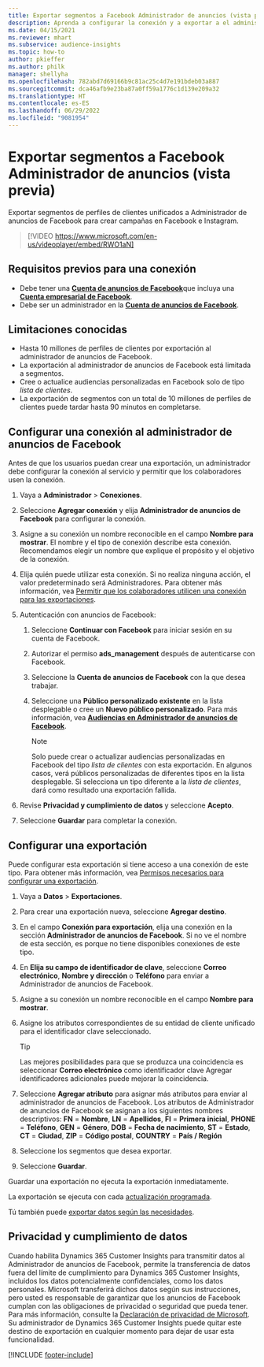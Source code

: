 ```yaml
---
title: Exportar segmentos a Facebook Administrador de anuncios (vista previa) (contiene video)
description: Aprenda a configurar la conexión y a exportar a el administrador de anuncios de Facebook.
ms.date: 04/15/2021
ms.reviewer: mhart
ms.subservice: audience-insights
ms.topic: how-to
author: pkieffer
ms.author: philk
manager: shellyha
ms.openlocfilehash: 782abd7d69166b9c81ac25c4d7e191bdeb03a887
ms.sourcegitcommit: dca46afb9e23ba87a0ff59a1776c1d139e209a32
ms.translationtype: HT
ms.contentlocale: es-ES
ms.lasthandoff: 06/29/2022
ms.locfileid: "9081954"
---
```

# <a name="export-segments-to-facebook-ads-manager-preview"></a>Exportar segmentos a Facebook Administrador de anuncios (vista previa)

Exportar segmentos de perfiles de clientes unificados a Administrador de anuncios de Facebook para crear campañas en Facebook e Instagram.

> [!VIDEO https://www.microsoft.com/en-us/videoplayer/embed/RWO1aN]

## <a name="prerequisites-for-connection"></a>Requisitos previos para una conexión

- Debe tener una [**Cuenta de anuncios de Facebook**](https://www.facebook.com/business/learn/lessons/step-by-step-ads-manager-account)que incluya una [**Cuenta empresarial de Facebook**](https://business.facebook.com/).
- Debe ser un administrador en la [**Cuenta de anuncios de Facebook**](https://www.facebook.com/business/learn/lessons/step-by-step-ads-manager-account).

## <a name="known-limitations"></a>Limitaciones conocidas

- Hasta 10 millones de perfiles de clientes por exportación al administrador de anuncios de Facebook.
- La exportación al administrador de anuncios de Facebook está limitada a segmentos.
- Cree o actualice audiencias personalizadas en Facebook solo de tipo *lista de clientes*.
- La exportación de segmentos con un total de 10 millones de perfiles de clientes puede tardar hasta 90 minutos en completarse.

## <a name="set-up-connection-to-facebook-ads-manager"></a>Configurar una conexión al administrador de anuncios de Facebook

Antes de que los usuarios puedan crear una exportación, un administrador debe configurar la conexión al servicio y permitir que los colaboradores usen la conexión.

1. Vaya a **Administrador** > **Conexiones**.

1. Seleccione **Agregar conexión** y elija **Administrador de anuncios de Facebook** para configurar la conexión.

1. Asigne a su conexión un nombre reconocible en el campo **Nombre para mostrar**. El nombre y el tipo de conexión describe esta conexión. Recomendamos elegir un nombre que explique el propósito y el objetivo de la conexión.

1. Elija quién puede utilizar esta conexión. Si no realiza ninguna acción, el valor predeterminado será Administradores. Para obtener más información, vea [Permitir que los colaboradores utilicen una conexión para las exportaciones](connections.md#allow-contributors-to-use-a-connection-for-exports).

1. Autenticación con anuncios de Facebook: 

   1. Seleccione **Continuar con Facebook** para iniciar sesión en su cuenta de Facebook.

   1. Autorizar el permiso **ads_management** después de autenticarse con Facebook.

   1. Seleccione la **Cuenta de anuncios de Facebook** con la que desea trabajar.

   1. Seleccione una **Público personalizado existente** en la lista desplegable o cree un **Nuevo público personalizado**. Para más información, vea [**Audiencias en Administrador de anuncios de Facebook**](https://www.facebook.com/business/help/744354708981227?id=2469097953376494).
      > [!NOTE]
      > Solo puede crear o actualizar audiencias personalizadas en Facebook del tipo *lista de clientes* con esta exportación. En algunos casos, verá públicos personalizadas de diferentes tipos en la lista desplegable. Si selecciona un tipo diferente a la *lista de clientes*, dará como resultado una exportación fallida. 

1. Revise **Privacidad y cumplimiento de datos** y seleccione **Acepto**.

1. Seleccione **Guardar** para completar la conexión.

## <a name="configure-an-export"></a>Configurar una exportación

Puede configurar esta exportación si tiene acceso a una conexión de este tipo. Para obtener más información, vea [Permisos necesarios para configurar una exportación](export-destinations.md#set-up-a-new-export).

1. Vaya a **Datos** > **Exportaciones**.

1. Para crear una exportación nueva, seleccione **Agregar destino**. 

1. En el campo **Conexión para exportación**, elija una conexión en la sección **Administrador de anuncios de Facebook**. Si no ve el nombre de esta sección, es porque no tiene disponibles conexiones de este tipo.

1. En **Elija su campo de identificador de clave**, seleccione **Correo electrónico**, **Nombre y dirección** o **Teléfono** para enviar a Administrador de anuncios de Facebook. 

1. Asigne a su conexión un nombre reconocible en el campo **Nombre para mostrar**.

1. Asigne los atributos correspondientes de su entidad de cliente unificado para el identificador clave seleccionado.
   > [!TIP]
   > Las mejores posibilidades para que se produzca una coincidencia es seleccionar **Correo electrónico** como identificador clave Agregar identificadores adicionales puede mejorar la coincidencia.

1. Seleccione **Agregar atributo** para asignar más atributos para enviar al administrador de anuncios de Facebook. Los atributos de Administrador de anuncios de Facebook se asignan a los siguientes nombres descriptivos: **FN** = **Nombre**, **LN** = **Apellidos**, **FI** = **Primera inicial**, **PHONE** = **Teléfono**, **GEN** = **Género**, **DOB** = **Fecha de nacimiento**, **ST** = **Estado**, **CT** = **Ciudad**, **ZIP** = **Código postal**, **COUNTRY** = **País / Región**

1. Seleccione los segmentos que desea exportar.

1. Seleccione **Guardar**.

Guardar una exportación no ejecuta la exportación inmediatamente.

La exportación se ejecuta con cada [actualización programada](system.md#schedule-tab). 

Tú también puede [exportar datos según las necesidades](export-destinations.md#run-exports-on-demand). 

## <a name="data-privacy-and-compliance"></a>Privacidad y cumplimiento de datos

Cuando habilita Dynamics 365 Customer Insights para transmitir datos al Administrador de anuncios de Facebook, permite la transferencia de datos fuera del límite de cumplimiento para Dynamics 365 Customer Insights, incluidos los datos potencialmente confidenciales, como los datos personales. Microsoft transferirá dichos datos según sus instrucciones, pero usted es responsable de garantizar que los anuncios de Facebook cumplan con las obligaciones de privacidad o seguridad que pueda tener. Para más información, consulte la [Declaración de privacidad de Microsoft](https://go.microsoft.com/fwlink/?linkid=396732).
Su administrador de Dynamics 365 Customer Insights puede quitar este destino de exportación en cualquier momento para dejar de usar esta funcionalidad.


[!INCLUDE [footer-include](includes/footer-banner.md)]
